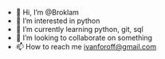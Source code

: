 - 👋 Hi, I’m @Broklam
- 👀 I’m interested in python 
- 🌱 I’m currently learning python, git, sql
- 💞️ I’m looking to collaborate on something
- 📫 How to reach me ivanforoff@gmail.com

<!---
Broklam/Broklam is a ✨ special ✨ repository because its `README.md` (this file) appears on your GitHub profile.
You can click the Preview link to take a look at your changes.
--->
